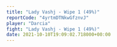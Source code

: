 ```yaml
---
title: "Lady Vashj - Wipe 1 (49%)"
reportCode: "4yrtmDTNkwGfznvJ"
player: "Darcia"
fight: "Lady Vashj - Wipe 1 (49%)"
date: 2021-10-10T19:09:02.718000+00:00
---
```


